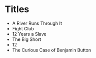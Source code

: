 # Titles

- A River Runs Through It
- Fight Club
- 12 Years a Slave
- The Big Short
- 12 
- The Curious Case of Benjamin Button
